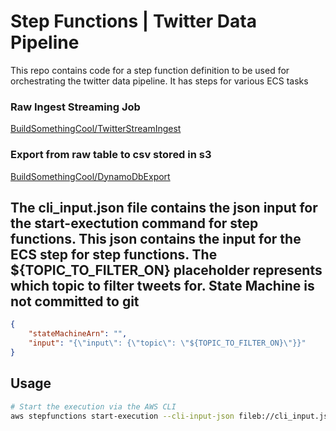 # Step Functions |  Twitter Data Pipeline

This repo contains code for a step function definition to be used for orchestrating the twitter data pipeline. It has steps for various ECS tasks
### Raw Ingest Streaming Job
[BuildSomethingCool/TwitterStreamIngest](https://github.com/BuildSomethingCool/TwitterStreamIngest)
### Export from raw table to csv stored in s3
[BuildSomethingCool/DynamoDbExport](https://github.com/BuildSomethingCool/DynamoDbExport)

## The cli_input.json file contains the json input for the start-exectution command for step functions. This json contains the input for the ECS step for step functions. The ${TOPIC_TO_FILTER_ON} placeholder represents which topic to filter tweets for. State Machine is not committed to git

```json
{
    "stateMachineArn": "",
    "input": "{\"input\": {\"topic\": \"${TOPIC_TO_FILTER_ON}\"}}"
}

```
## Usage

```bash
# Start the execution via the AWS CLI
aws stepfunctions start-execution --cli-input-json fileb://cli_input.json
```